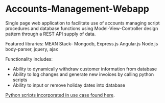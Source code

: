 # Accounts-Management-Webapp
Single page web application to facilitate use of accounts managing script procedures and database functions using Model-View-Controller design pattern through a REST API supply of data.

Featured libraries:
MEAN Stack- Mongodb, Express.js Angular.js Node.js
body-parser, jquery, ajax

Functionality includes:
* Ability to dynamically withdraw customer information from database
* Ability to log changes and generate new invoices by calling python scripts
* Ability to input or remove holiday dates into database

 [Python scripts incorporated in use case found here](https://github.com/Thomas-Power/Procedural-Invoice-Generator).
